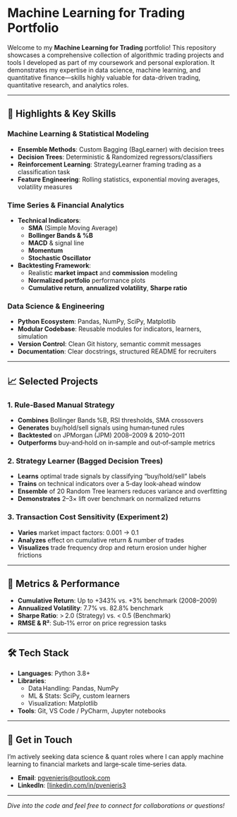 # Machine Learning for Trading Portfolio

Welcome to my **Machine Learning for Trading** portfolio! This repository showcases a comprehensive collection of algorithmic trading projects and tools I developed as part of my coursework and personal exploration. It demonstrates my expertise in data science, machine learning, and quantitative finance—skills highly valuable for data-driven trading, quantitative research, and analytics roles.


---

## 🚀 Highlights & Key Skills

### Machine Learning & Statistical Modeling
- **Ensemble Methods**: Custom Bagging (BagLearner) with decision trees  
- **Decision Trees**: Deterministic & Randomized regressors/classifiers  
- **Reinforcement Learning**: StrategyLearner framing trading as a classification task  
- **Feature Engineering**: Rolling statistics, exponential moving averages, volatility measures  

### Time Series & Financial Analytics
- **Technical Indicators**:  
  - **SMA** (Simple Moving Average)  
  - **Bollinger Bands & %B**  
  - **MACD** & signal line  
  - **Momentum**  
  - **Stochastic Oscillator**  
- **Backtesting Framework**:  
  - Realistic **market impact** and **commission** modeling  
  - **Normalized portfolio** performance plots  
  - **Cumulative return**, **annualized volatility**, **Sharpe ratio**  

### Data Science & Engineering
- **Python Ecosystem**: Pandas, NumPy, SciPy, Matplotlib  
- **Modular Codebase**: Reusable modules for indicators, learners, simulation  
- **Version Control**: Clean Git history, semantic commit messages  
- **Documentation**: Clear docstrings, structured README for recruiters  

---

## 📈 Selected Projects

### 1. Rule‑Based Manual Strategy
- **Combines** Bollinger Bands %B, RSI thresholds, SMA crossovers  
- **Generates** buy/hold/sell signals using human‑tuned rules  
- **Backtested** on JPMorgan (JPM) 2008–2009 & 2010–2011  
- **Outperforms** buy‑and‑hold on in‑sample and out‑of‑sample metrics  

### 2. Strategy Learner (Bagged Decision Trees)
- **Learns** optimal trade signals by classifying “buy/hold/sell” labels  
- **Trains** on technical indicators over a 5‑day look‑ahead window  
- **Ensemble** of 20 Random Tree learners reduces variance and overfitting  
- **Demonstrates** 2–3× lift over benchmark on normalized returns  

### 3. Transaction Cost Sensitivity (Experiment 2)
- **Varies** market impact factors: 0.001 → 0.1  
- **Analyzes** effect on cumulative return & number of trades  
- **Visualizes** trade frequency drop and return erosion under higher frictions  

---

## 🎯 Metrics & Performance

- **Cumulative Return**: Up to +343% vs. +3% benchmark (2008–2009)  
- **Annualized Volatility**: 7.7% vs. 82.8% benchmark  
- **Sharpe Ratio**: > 2.0 (Strategy) vs. < 0.5 (Benchmark)  
- **RMSE & R²**: Sub‑1% error on price regression tasks  

---

## 🛠 Tech Stack

- **Languages**: Python 3.8+  
- **Libraries**:  
  - Data Handling: Pandas, NumPy  
  - ML & Stats: SciPy, custom learners  
  - Visualization: Matplotlib  
- **Tools**: Git, VS Code / PyCharm, Jupyter notebooks  

---

## 📩 Get in Touch

I’m actively seeking data science & quant roles where I can apply machine learning to financial markets and large‑scale time‑series data.  
- **Email**: pgvenieris@outlook.com 
- **LinkedIn**: [[linkedin.com/in/pvenieris3](#)

---

*Dive into the code and feel free to connect for collaborations or questions!*  
